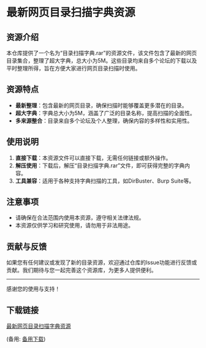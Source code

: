 # 最新网页目录扫描字典资源

## 资源介绍

本仓库提供了一个名为“目录扫描字典.rar”的资源文件，该文件包含了最新的网页目录集合，整理了超大字典，总大小为5M。这些目录均来自多个论坛的下载以及平时整理所得，旨在方便大家进行网页目录扫描时使用。

## 资源特点

- **最新整理**：包含最新的网页目录，确保扫描时能够覆盖更多潜在的目录。
- **超大字典**：字典总大小为5M，涵盖了广泛的目录名称，提高扫描的全面性。
- **多来源整合**：目录来自多个论坛及个人整理，确保内容的多样性和实用性。

## 使用说明

1. **直接下载**：本资源文件可以直接下载，无需任何链接或额外操作。
2. **解压使用**：下载后，解压“目录扫描字典.rar”文件，即可获得完整的字典内容。
3. **工具兼容**：适用于各种支持字典扫描的工具，如DirBuster、Burp Suite等。

## 注意事项

- 请确保在合法范围内使用本资源，遵守相关法律法规。
- 本资源仅供学习和研究使用，请勿用于非法用途。

## 贡献与反馈

如果您有任何建议或发现了新的目录资源，欢迎通过仓库的Issue功能进行反馈或贡献。我们期待与您一起完善这个资源库，为更多人提供便利。

---

感谢您的使用与支持！

## 下载链接
[最新网页目录扫描字典资源](https://pan.quark.cn/s/00db7c79019d) 

(备用: [备用下载](https://pan.baidu.com/s/10iPFrartfJllN1m9eaI7cg?pwd=1234))
